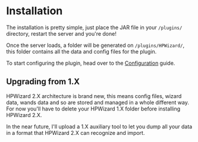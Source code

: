 # Installation

The installation is pretty simple, just place the JAR file in your `/plugins/` directory, restart the server and you're done!

Once the server loads, a folder will be generated on `/plugins/HPWizard/`, this folder contains all the data and config files for the plugin.

To start configuring the plugin, head over to the [Configuration](/configuration/) guide.

## Upgrading from 1.X

HPWizard 2.X architecture is brand new, this means config files, wizard data, wands data and so are stored and managed in a whole different way. For now you'll have to delete your HPWizard 1.X folder before installing HPWizard 2.X.

In the near future, I'll upload a 1.X auxiliary tool to let you dump all your data in a format that HPWizard 2.X can recognize and import.